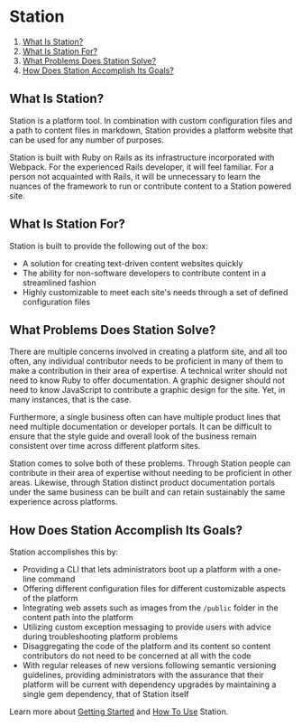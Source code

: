 # Station

1. [What Is Station?](#what-is-station)
2. [What Is Station For?](#what-is-station-for)
3. [What Problems Does Station Solve?](#what-problems-does-station-solve)
4. [How Does Station Accomplish Its Goals?](#how-does-station-accomplish-its-goals)

## What Is Station?

Station is a platform tool. In combination with custom configuration files and a path to content files in markdown, Station provides a platform website that can be used for any number of purposes.

Station is built with Ruby on Rails as its infrastructure incorporated with Webpack. For the experienced Rails developer, it will feel familiar. For a person not acquainted with Rails, it will be unnecessary to learn the nuances of the framework to run or contribute content to a Station powered site. 

## What Is Station For?

Station is built to provide the following out of the box:

* A solution for creating text-driven content websites quickly
* The ability for non-software developers to contribute content in a streamlined fashion
* Highly customizable to meet each site's needs through a set of defined configuration files

## What Problems Does Station Solve?

There are multiple concerns involved in creating a platform site, and all too often, any individual contributor needs to be proficient in many of them to make a contribution in their area of expertise. A technical writer should not need to know Ruby to offer documentation. A graphic designer should not need to know JavaScript to contribute a graphic design for the site. Yet, in many instances, that is the case.

Furthermore, a single business often can have multiple product lines that need multiple documentation or developer portals. It can be difficult to ensure that the style guide and overall look of the business remain consistent over time across different platform sites. 

Station comes to solve both of these problems. Through Station people can contribute in their area of expertise without needing to be proficient in other areas. Likewise, through Station distinct product documentation portals under the same business can be built and can retain sustainably the same experience across platforms.

## How Does Station Accomplish Its Goals?

Station accomplishes this by:

* Providing a CLI that lets administrators boot up a platform with a one-line command
* Offering different configuration files for different customizable aspects of the platform
* Integrating web assets such as images from the `/public` folder in the content path into the platform
* Utilizing custom exception messaging to provide users with advice during troubleshooting platform problems
* Disaggregating the code of the platform and its content so content contributors do not need to be concerned at all with the code
* With regular releases of new versions following semantic versioning guidelines, providing administrators with the assurance that their platform will be current with dependency upgrades by maintaining a single gem dependency, that of Station itself

Learn more about [Getting Started](https://github.com/Nexmo/station/blob/master/docs/Getting-Started) and [How To Use](https://github.com/Nexmo/station/blob/master/docs/How-To-Use) Station.